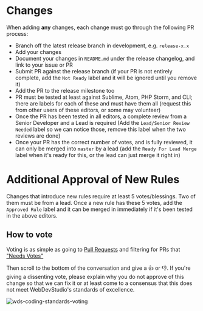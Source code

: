 # Changes

When adding __any__ changes, each change must go through the following PR process:

- Branch off the latest release branch in development, e.g. `release-x.x`
- Add your changes
- Document your changes in `README.md` under the release changelog, and link to your issue or PR
- Submit PR against the release branch (if your PR is not entirely complete, add the `Not Ready` label and it will be ignored until you remove it)
- Add the PR to the release milestone too
- PR must be tested at least against Sublime, Atom, PHP Storm, and CLI; there are labels for each of these and must have them all (request this from other users of these editors, or some may volunteer)
- Once the PR has been tested in all editors, a complete review from a Senior Developer and a Lead is required (Add the `Lead/Senior Review Needed` label so we can notice those, remove this label when the two reviews are done)
- Once your PR has the correct number of votes, and is fully reviewed, it can only be merged into `master` by a lead (add the `Ready For Lead Merge` label when it's ready for this, or the lead can just merge it right in)

# Additional Approval of New Rules

Changes that introduce new rules require at least 5 votes/blessings. Two of them
must be from a lead. Once a new rule has these 5 votes, add the `Approved Rule`
label and it can be merged in immediately if it's been tested in the above
editors.

## How to vote

Voting is as simple as going to [Pull Requests](https://github.com/WebDevStudios/WDS-Coding-Standards/pulls) and filtering for PRs that ["Needs Votes"](https://github.com/WebDevStudios/WDS-Coding-Standards/pulls?q=is%3Aopen+is%3Apr+label%3A%22Needs+Votes%22)

Then scroll to the bottom of the conversation and give a 👍 or 👎. If you're giving a dissenting vote, please explain why you do not approve of this change so that we can fix it or at least come to a consensus that this does not meet WebDevStudio's standards of excellence.

![wds-coding-standards-voting](https://user-images.githubusercontent.com/630830/31842232-ac59d226-b5b2-11e7-882c-bcff69fdcc31.gif)

